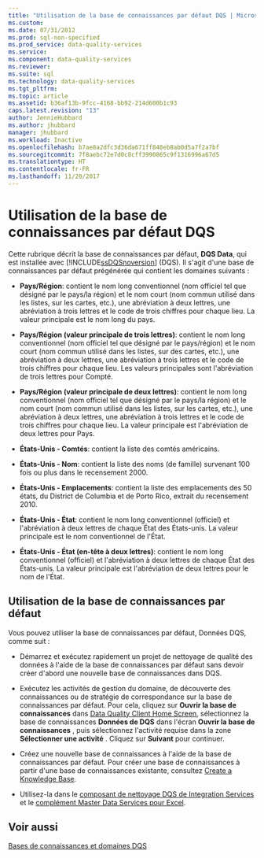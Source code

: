 ```yaml
---
title: "Utilisation de la base de connaissances par défaut DQS | Microsoft Docs"
ms.custom: 
ms.date: 07/31/2012
ms.prod: sql-non-specified
ms.prod_service: data-quality-services
ms.service: 
ms.component: data-quality-services
ms.reviewer: 
ms.suite: sql
ms.technology: data-quality-services
ms.tgt_pltfrm: 
ms.topic: article
ms.assetid: b36af13b-9fcc-4168-bb92-214d600b1c93
caps.latest.revision: "13"
author: JennieHubbard
ms.author: jhubbard
manager: jhubbard
ms.workload: Inactive
ms.openlocfilehash: b7ae8a2dfc3d36da671ff848eb8ab0d5a7f2a7bf
ms.sourcegitcommit: 7f8aebc72e7d0c8cff3990865c9f1316996a67d5
ms.translationtype: HT
ms.contentlocale: fr-FR
ms.lasthandoff: 11/20/2017
---
```

# <a name="using-the-dqs-default-knowledge-base"></a>Utilisation de la base de connaissances par défaut DQS
  Cette rubrique décrit la base de connaissances par défaut, **DQS Data**, qui est installée avec [!INCLUDE[ssDQSnoversion](../includes/ssdqsnoversion-md.md)] (DQS). Il s'agit d'une base de connaissances par défaut prégénérée qui contient les domaines suivants :  
  
-   **Pays/Région**: contient le nom long conventionnel (nom officiel tel que désigné par le pays/la région) et le nom court (nom commun utilisé dans les listes, sur les cartes, etc.), une abréviation à deux lettres, une abréviation à trois lettres et le code de trois chiffres pour chaque lieu.  La valeur principale est le nom long du pays.  
  
-   **Pays/Région (valeur principale de trois lettres)**: contient le nom long conventionnel (nom officiel tel que désigné par le pays/région) et le nom court (nom commun utilisé dans les listes, sur des cartes, etc.), une abréviation à deux lettres, une abréviation à trois lettres et le code de trois chiffres pour chaque lieu.  Les valeurs principales sont l'abréviation de trois lettres pour Compté.  
  
-   **Pays/Région (valeur principale de deux lettres)**: contient le nom long conventionnel (nom officiel tel que désigné par le pays/la région) et le nom court (nom commun utilisé dans les listes, sur les cartes, etc.), une abréviation à deux lettres, une abréviation à trois lettres et le code de trois chiffres pour chaque lieu.  La valeur principale est l'abréviation de deux lettres pour Pays.  
  
-   **États-Unis - Comtés**: contient la liste des comtés américains.  
  
-   **États-Unis - Nom**: contient la liste des noms (de famille) survenant 100 fois ou plus dans le recensement 2000.  
  
-   **États-Unis - Emplacements**: contient la liste des emplacements des 50 états, du District de Columbia et de Porto Rico, extrait du recensement 2010.  
  
-   **États-Unis - État**: contient le nom long conventionnel (officiel) et l'abréviation à deux lettres de chaque État des États-unis. La valeur principale est le nom conventionnel de l'État.  
  
-   **États-Unis - État (en-tête à deux lettres)**: contient le nom long conventionnel (officiel) et l'abréviation à deux lettres de chaque État des États-unis. La valeur principale est l'abréviation de deux lettres pour le nom de l'État.  
  
## <a name="using-the-default-knowledge-base"></a>Utilisation de la base de connaissances par défaut  
 Vous pouvez utiliser la base de connaissances par défaut, Données DQS, comme suit :  
  
-   Démarrez et exécutez rapidement un projet de nettoyage de qualité des données à l'aide de la base de connaissances par défaut sans devoir créer d'abord une nouvelle base de connaissances dans DQS.  
  
-   Exécutez les activités de gestion du domaine, de découverte des connaissances ou de stratégie de correspondance sur la base de connaissances par défaut. Pour cela, cliquez sur **Ouvrir la base de connaissances** dans [Data Quality Client Home Screen](../data-quality-services/data-quality-client-home-screen.md), sélectionnez la base de connaissances **Données de DQS** dans l'écran **Ouvrir la base de connaissances** , puis sélectionnez l'activité requise dans la zone **Sélectionner une activité** . Cliquez sur **Suivant** pour continuer.  
  
-   Créez une nouvelle base de connaissances à l'aide de la base de connaissances par défaut. Pour créer une base de connaissances à partir d'une base de connaissances existante, consultez [Create a Knowledge Base](../data-quality-services/create-a-knowledge-base.md).  
  
-   Utilisez-la dans le [composant de nettoyage DQS de Integration Services](http://go.microsoft.com/fwlink/?LinkId=238830) et le [complément Master Data Services pour Excel](../master-data-services/microsoft-excel-add-in/data-quality-matching-in-the-mds-add-in-for-excel.md).  
  
## <a name="see-also"></a>Voir aussi  
 [Bases de connaissances et domaines DQS](../data-quality-services/dqs-knowledge-bases-and-domains.md)  
  
  
